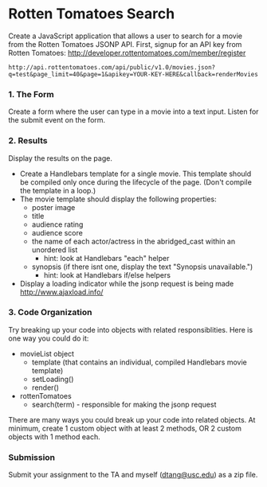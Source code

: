 Rotten Tomatoes Search
======================

Create a JavaScript application that allows a user to search for a movie from the Rotten Tomatoes JSONP API. First, signup for an API key from Rotten Tomatoes: http://developer.rottentomatoes.com/member/register

```
http://api.rottentomatoes.com/api/public/v1.0/movies.json?q=test&page_limit=40&page=1&apikey=YOUR-KEY-HERE&callback=renderMovies
```

### 1. The Form

Create a form where the user can type in a movie into a text input. Listen for the submit event on the form.

### 2. Results

Display the results on the page.

* Create a Handlebars template for a single movie. This template should be compiled only once during the lifecycle of the page. (Don't compile the template in a loop.) 
* The movie template should display the following properties:
	* poster image
	* title
	* audience rating
	* audience score
	* the name of each actor/actress in the abridged_cast within an unordered list
		* hint: look at Handlebars "each" helper
	* synopsis (if there isnt one, display the text "Synopsis unavailable.")
		* hint: look at Handlebars if/else helpers
* Display a loading indicator while the jsonp request is being made http://www.ajaxload.info/

### 3. Code Organization

Try breaking up your code into objects with related responsiblities. Here is one way you could do it:

* movieList object
	* template (that contains an individual, compiled Handlebars movie template) 
	* setLoading()
	* render() 
* rottenTomatoes
	* search(term) - responsible for making the jsonp request
	
There are many ways you could break up your code into related objects. At minimum, create 1 custom object with at least 2 methods, OR 2 custom objects with 1 method each.

### Submission

Submit your assignment to the TA and myself (dtang@usc.edu) as a zip file.
